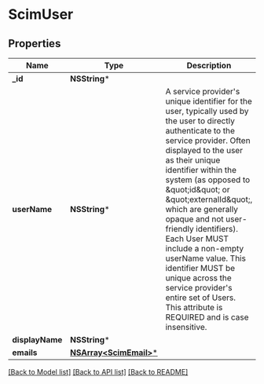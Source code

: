 # ScimUser

## Properties
Name | Type | Description | Notes
------------ | ------------- | ------------- | -------------
**_id** | **NSString*** |  | [optional] 
**userName** | **NSString*** | A service provider&#39;s unique identifier for the user, typically used by the user to directly authenticate to the service provider.  Often displayed to the user as their unique identifier within the system (as opposed to \&quot;id\&quot; or \&quot;externalId\&quot;, which are generally opaque and not user-friendly identifiers).  Each User MUST include a non-empty userName value.  This identifier MUST be unique across the service provider&#39;s entire set of Users.  This attribute is REQUIRED and is case insensitive. | 
**displayName** | **NSString*** |  | [optional] 
**emails** | [**NSArray&lt;ScimEmail&gt;***](ScimEmail.md) |  | [optional] 

[[Back to Model list]](../README.md#documentation-for-models) [[Back to API list]](../README.md#documentation-for-api-endpoints) [[Back to README]](../README.md)


